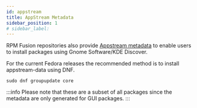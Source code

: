 ```yaml
---
id: appstream
title: AppStream Metadata
sidebar_position: 1
# sidebar_label: 
---
```



RPM Fusion repositories also provide [Appstream metadata](https://www.freedesktop.org/software/appstream/docs/chap-Metadata.html) to enable users to install packages using Gnome Software/KDE Discover.

For the current Fedora releases the recommended method is to install appstream-data using DNF.

```shell
sudo dnf groupupdate core
```

:::info
Please note that these are a subset of all packages since the metadata are only generated for GUI packages.
:::
